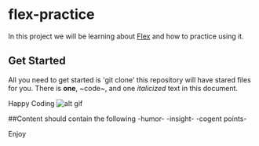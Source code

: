 # flex-practice
In  this project we will be learning about [Flex](https://www.w3schools.com/css/css3_flexbox.asp) and how to practice using it.

## Get Started
All you need to get started is 'git clone' this repository will have stared files for you. There is **one**, ~code~, and one *italicized* text in this document. 

Happy Coding 
![alt gif](https://media1.giphy.com/media/Zd0DYHlBmZTGaiIFRY/200.webp?cid=ecf05e47omj4qyoh3effvjkistbits3owp4274z1px39e70v&rid=200.webp&ct=g)

##Content should contain the following
-humor-
-insight-
-cogent points-

Enjoy